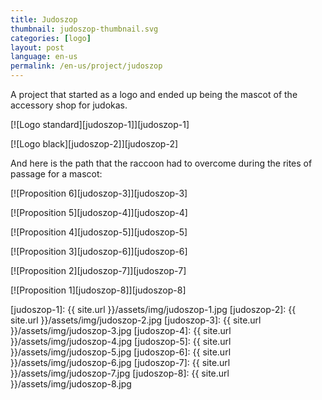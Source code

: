 ```yaml
---
title: Judoszop
thumbnail: judoszop-thumbnail.svg
categories: [logo]
layout: post
language: en-us
permalink: /en-us/project/judoszop
---
```


A project that started as a logo and ended up being the mascot of the accessory shop for judokas.

[![Logo standard][judoszop-1]][judoszop-1]

[![Logo black][judoszop-2]][judoszop-2]

And here is the path that the raccoon had to overcome during the rites of passage for a mascot:

[![Proposition 6][judoszop-3]][judoszop-3]

[![Proposition 5][judoszop-4]][judoszop-4]

[![Proposition 4][judoszop-5]][judoszop-5]

[![Proposition 3][judoszop-6]][judoszop-6]

[![Proposition 2][judoszop-7]][judoszop-7]

[![Proposition 1][judoszop-8]][judoszop-8]

[judoszop-1]: {{ site.url }}/assets/img/judoszop-1.jpg
[judoszop-2]: {{ site.url }}/assets/img/judoszop-2.jpg
[judoszop-3]: {{ site.url }}/assets/img/judoszop-3.jpg
[judoszop-4]: {{ site.url }}/assets/img/judoszop-4.jpg
[judoszop-5]: {{ site.url }}/assets/img/judoszop-5.jpg
[judoszop-6]: {{ site.url }}/assets/img/judoszop-6.jpg
[judoszop-7]: {{ site.url }}/assets/img/judoszop-7.jpg
[judoszop-8]: {{ site.url }}/assets/img/judoszop-8.jpg